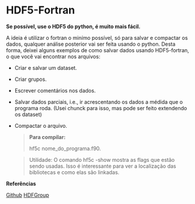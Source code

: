 # HDF5-Fortran

  **Se possível, use o HDF5 do python, é muito mais fácil.**

  A ideia é utilizar o fortran o minímo possível, só para salvar e compactar os dados, qualquer
análise posterior vai ser feita usando o python. Desta forma, deixei alguns exemplos de como
salvar dados usando HDF5-fortran, o que você vai encontrar nos arquivos:

- Criar e salvar um dataset.
- Criar grupos.
- Escrever comentários nos dados.
- Salvar dados parciais, i.e., ir acrescentando os dados a médida que o programa roda.
(Usei chunck para isso, mas pode ser feito extendendo os dataset)
- Compactar o arquivo.

  > **Para compilar:**
  >
  >  hf5c nome_do_programa.f90.

  > Utilidade:
  > O comando hf5c -show mostra as flags que estão sendo usadas. Isso é interessante para
  > ver a localização das bibliotecas e como elas são linkadas. 


**Referências**

[Github](https://github.com/mokus0/hdf5/tree/master/fortran/examples)
[HDFGroup](https://support.hdfgroup.org/HDF5/examples/api-fortran.html)

